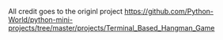 All credit goes to the originl project https://github.com/Python-World/python-mini-projects/tree/master/projects/Terminal_Based_Hangman_Game
